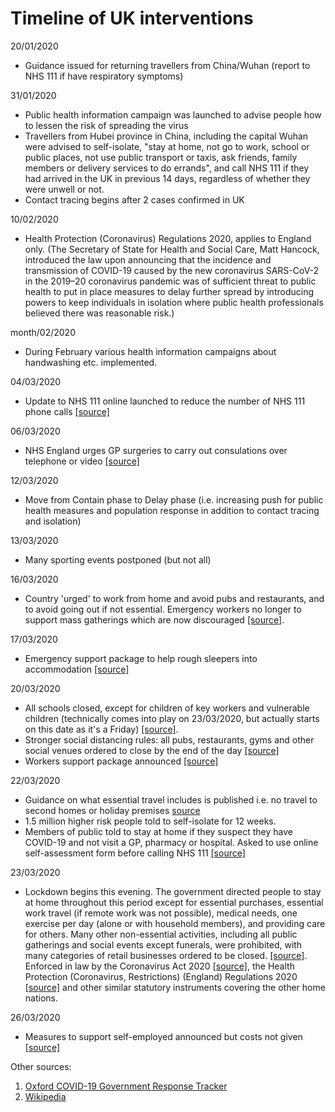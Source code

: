 # Timeline of UK interventions

20/01/2020
- Guidance issued for returning travellers from China/Wuhan (report to NHS 111 if have respiratory symptoms)

31/01/2020
- Public health information campaign was launched to advise people how to lessen the risk of spreading the virus
- Travellers from Hubei province in China, including the capital Wuhan were advised to self-isolate, "stay at home, not go to work, school or public places, not use public transport or taxis, ask friends, family members or delivery services to do errands", and call NHS 111 if they had arrived in the UK in previous 14 days, regardless of whether they were unwell or not.
- Contact tracing begins after 2 cases confirmed in UK

10/02/2020
- Health Protection (Coronavirus) Regulations 2020, applies to England only. (The Secretary of State for Health and Social Care, Matt Hancock, introduced the law upon announcing that the incidence and transmission of COVID-19 caused by the new coronavirus SARS-CoV-2 in the 2019–20 coronavirus pandemic was of sufficient threat to public health to put in place measures to delay further spread by introducing powers to keep individuals in isolation where public health professionals believed there was reasonable risk.)

month/02/2020
- During February various health information campaigns about handwashing etc. implemented.

04/03/2020
- Update to NHS 111 online launched to reduce the number of NHS 111 phone calls [[source]](https://www.digitalhealth.net/2020/03/nhs-111-online-coronavirus/)

06/03/2020
- NHS England urges GP surgeries to carry out consulations over telephone or video [[source]](https://www.digitalhealth.net/2020/03/gps-urged-to-go-digital-to-prevent-spread-of-coronavirus/)

12/03/2020
- Move from Contain phase to Delay phase (i.e. increasing push for public health measures and population response in addition to contact tracing and isolation)

13/03/2020 
- Many sporting events postponed (but not all)

16/03/2020 
- Country 'urged' to work from home and avoid pubs and restaurants, and to avoid going out if not essential. Emergency workers no longer to support mass gatherings which are now discouraged [[source]](https://www.gov.uk/government/speeches/pm-statement-on-coronavirus-16-march-2020).

17/03/2020
- Emergency support package to help rough sleepers into accommodation [[source]](https://www.gov.uk/guidance/coronavirus-covid-19-guidance-for-local-government)

20/03/2020 
- All schools closed, except for children of key workers and vulnerable children (technically comes into play on 23/03/2020, but actually starts on this date as it's a Friday) [[source]](https://www.gov.uk/government/news/schools-colleges-and-early-years-settings-to-close).
- Stronger social distancing rules: all pubs, restaurants, gyms and other social venues ordered to close by the end of the day [[source]](https://www.gov.uk/government/news/government-announces-further-measures-on-social-distancing)
- Workers support package announced [[source]](https://www.gov.uk/government/news/chancellor-announces-workers-support-package)

22/03/2020
- Guidance on what essential travel includes is published i.e. no travel to second homes or holiday premises [source](https://www.gov.uk/government/news/covid-19-essential-travel-guidance)
- 1.5 million higher risk people told to self-isolate for 12 weeks.
- Members of public told to stay at home if they suspect they have COVID-19 and not visit a GP, pharmacy or hospital. Asked to use online self-assessment form before calling NHS 111 [[source]](https://en.wikipedia.org/wiki/2020_coronavirus_pandemic_in_the_United_Kingdom#Government:%20'As%20soon%20as%20cases%20appeared%20in%20the%20U)

23/03/2020 
- Lockdown begins this evening. The government directed people to stay at home throughout this period except for essential purchases, essential work travel (if remote work was not possible), medical needs, one exercise per day (alone or with household members), and providing care for others. Many other non-essential activities, including all public gatherings and social events except funerals, were prohibited, with many categories of retail businesses ordered to be closed. [[source]](https://www.theguardian.com/world/2020/mar/23/uk-lockdown-what-are-new-coronavirus-restrictions). Enforced in law by the Coronavirus Act 2020 [[source]](https://en.wikipedia.org/wiki/Coronavirus_Act_2020), the Health Protection (Coronavirus, Restrictions) (England) Regulations 2020 [[source]](https://en.wikipedia.org/wiki/Health_Protection_(Coronavirus,_Restrictions)_(England)_Regulations_2020) 
and other similar statutory instruments covering the other home nations.

26/03/2020
- Measures to support self-employed announced but costs not given [[source]](https://www.gov.uk/government/speeches/chancellor-outlines-new-coronavirus-support-measures-for-the-self-employed)

Other sources: 
1. [Oxford COVID-19 Government Response Tracker](https://www.bsg.ox.ac.uk/research/research-projects/oxford-covid-19-government-response-tracker)
2. [Wikipedia](https://en.wikipedia.org/wiki/2020_coronavirus_pandemic_in_the_United_Kingdom#Government:%20'As%20soon%20as%20cases%20appeared%20in%20the%20U)
